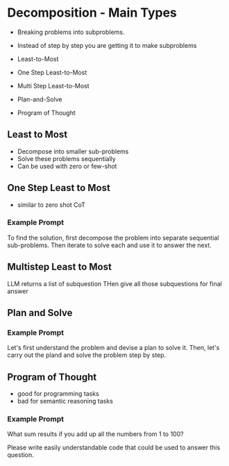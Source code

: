 # Decomposition - Main Types

- Breaking problems into subproblems.
- Instead of step by step you are getting it to make subproblems

- Least-to-Most
- One Step Least-to-Most
- Multi Step Least-to-Most
- Plan-and-Solve
- Program of Thought


## Least to Most
 -  Decompose into smaller sub-problems
 - Solve these problems sequentially
 - Can be used with zero or few-shot

## One Step Least to Most
 - similar to zero shot CoT

### Example Prompt
To find the solution, first decompose the problem into separate sequential sub-problems. Then iterate to solve each and use it to answer the next.

## Multistep Least to Most

LLM returns a list of subquestion
THen give all those subquestions for final answer

## Plan and Solve

### Example Prompt
Let's first understand the problem and devise a plan to solve it. Then, let's carry out the pland and solve the problem step by step.

## Program of Thought
- good for programming tasks
- bad for semantic reasoning tasks
### Example Prompt
What sum results if you add up all the numbers from 1 to 100?

Please write easily understandable code that could be used to answer this question.
